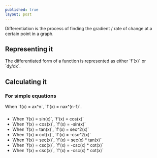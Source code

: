 ```yaml
---
published: true
layout: post
---
```




Differentiation is the process of finding the gradient / rate of change at a certain point in a graph.

## Representing it

The differentiated form of a function is represented as either \`f'(x)\` or \`dy/dx\`.

## Calculating it

### For simple equations
When \`f(x) = ax^n\`, \`f'(x) = nax^(n-1)\`.

###
+ When \`f(x) = sin(x)\`, \`f'(x) = cos(x)\`
+ When \`f(x) = cos(x)\`, \`f'(x) = -sin(x)\`
+ When \`f(x) = tan(x)\`, \`f'(x) = sec^2(x)\`
+ When \`f(x) = cot(x)\`, \`f'(x) = -csc^2(x)\`
+ When \`f(x) = sec(x)\`, \`f'(x) = sec(x) * tan(x)\`
+ When \`f(x) = csc(x)\`, \`f'(x) = -csc(x) * cot(x)\`
+ When \`f(x) = csc(x)\`, \`f'(x) = -csc(x) * cot(x)\`
